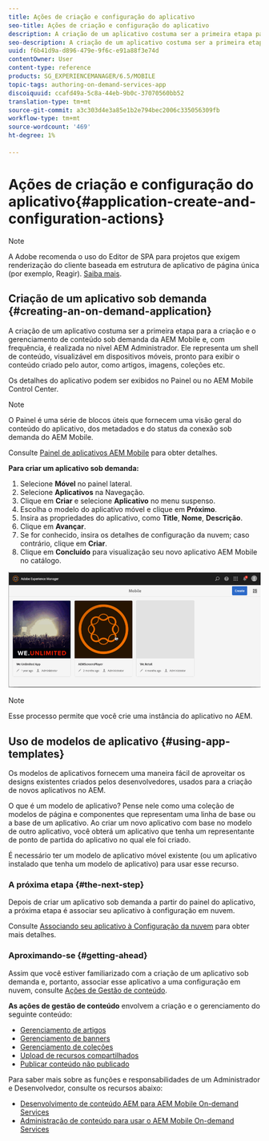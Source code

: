 ```yaml
---
title: Ações de criação e configuração do aplicativo
seo-title: Ações de criação e configuração do aplicativo
description: A criação de um aplicativo costuma ser a primeira etapa para a criação e o gerenciamento de conteúdo AEM Mobile On-Demand. Siga esta página para saber mais.
seo-description: A criação de um aplicativo costuma ser a primeira etapa para a criação e o gerenciamento de conteúdo AEM Mobile On-Demand. Siga esta página para saber mais.
uuid: f6b41d9a-d896-479e-9f6c-e91a88f3e74d
contentOwner: User
content-type: reference
products: SG_EXPERIENCEMANAGER/6.5/MOBILE
topic-tags: authoring-on-demand-services-app
discoiquuid: ccafd49a-5c8a-44eb-9b0c-37070560bb52
translation-type: tm+mt
source-git-commit: a3c303d4e3a85e1b2e794bec2006c335056309fb
workflow-type: tm+mt
source-wordcount: '469'
ht-degree: 1%

---
```



# Ações de criação e configuração do aplicativo{#application-create-and-configuration-actions}

>[!NOTE]
>
>A Adobe recomenda o uso do Editor de SPA para projetos que exigem renderização do cliente baseada em estrutura de aplicativo de página única (por exemplo, Reagir). [Saiba mais](/help/sites-developing/spa-overview.md).

## Criação de um aplicativo sob demanda {#creating-an-on-demand-application}

A criação de um aplicativo costuma ser a primeira etapa para a criação e o gerenciamento de conteúdo sob demanda da AEM Mobile e, com frequência, é realizada no nível AEM Administrador. Ele representa um shell de conteúdo, visualizável em dispositivos móveis, pronto para exibir o conteúdo criado pelo autor, como artigos, imagens, coleções etc.

Os detalhes do aplicativo podem ser exibidos no Painel ou no AEM Mobile Control Center.

>[!NOTE]
>
>O Painel é uma série de blocos úteis que fornecem uma visão geral do conteúdo do aplicativo, dos metadados e do status da conexão sob demanda do AEM Mobile.
>
>Consulte [Painel de aplicativos AEM Mobile](/help/mobile/mobile-apps-ondemand-application-dashboard.md) para obter detalhes.

**Para criar um aplicativo sob demanda:**

1. Selecione **Móvel** no painel lateral.
1. Selecione **Aplicativos** na Navegação.
1. Clique em **Criar** e selecione **Aplicativo** no menu suspenso.
1. Escolha o modelo do aplicativo móvel e clique em **Próximo**.
1. Insira as propriedades do aplicativo, como **Title**, **Nome**, **Descrição**.
1. Clique em **Avançar**.
1. Se for conhecido, insira os detalhes de configuração da nuvem; caso contrário, clique em **Criar**.
1. Clique em **Concluído** para visualização seu novo aplicativo AEM Mobile no catálogo.

![chlimage_1](assets/chlimage_1.gif)

>[!NOTE]
>
>Esse processo permite que você crie uma instância do aplicativo no AEM.

## Uso de modelos de aplicativo {#using-app-templates}

Os modelos de aplicativos fornecem uma maneira fácil de aproveitar os designs existentes criados pelos desenvolvedores, usados para a criação de novos aplicativos no AEM.

O que é um modelo de aplicativo? Pense nele como uma coleção de modelos de página e componentes que representam uma linha de base ou a base de um aplicativo.
Ao criar um novo aplicativo com base no modelo de outro aplicativo, você obterá um aplicativo que tenha um representante de ponto de partida do aplicativo no qual ele foi criado.

É necessário ter um modelo de aplicativo móvel existente (ou um aplicativo instalado que tenha um modelo de aplicativo) para usar esse recurso.

### A próxima etapa {#the-next-step}

Depois de criar um aplicativo sob demanda a partir do painel do aplicativo, a próxima etapa é associar seu aplicativo à configuração em nuvem.

Consulte [Associando seu aplicativo à Configuração da nuvem](/help/mobile/mobile-on-demand-associating-an-on-demand-app-to-cloud-configuration.md) para obter mais detalhes.

### Aproximando-se {#getting-ahead}

Assim que você estiver familiarizado com a criação de um aplicativo sob demanda e, portanto, associar esse aplicativo a uma configuração em nuvem, consulte [Ações de Gestão de conteúdo](/help/mobile/mobile-apps-ondemand-manage-content-ondemand.md).

**As ações de gestão de conteúdo** envolvem a criação e o gerenciamento do seguinte conteúdo:

* [Gerenciamento de artigos](/help/mobile/mobile-on-demand-managing-articles.md)
* [Gerenciamento de banners](/help/mobile/mobile-on-demand-managing-banners.md)
* [Gerenciamento de coleções](/help/mobile/mobile-on-demand-managing-collections.md)
* [Upload de recursos compartilhados](/help/mobile/mobile-on-demand-shared-resources.md)
* [Publicar conteúdo não publicado](/help/mobile/mobile-on-demand-publishing-unpublishing.md)

Para saber mais sobre as funções e responsabilidades de um Administrador e Desenvolvedor, consulte os recursos abaixo:

* [Desenvolvimento de conteúdo AEM para AEM Mobile On-demand Services](/help/mobile/aem-mobile-on-demand.md)
* [Administração de conteúdo para usar o AEM Mobile On-demand Services](/help/mobile/aem-mobile.md)
